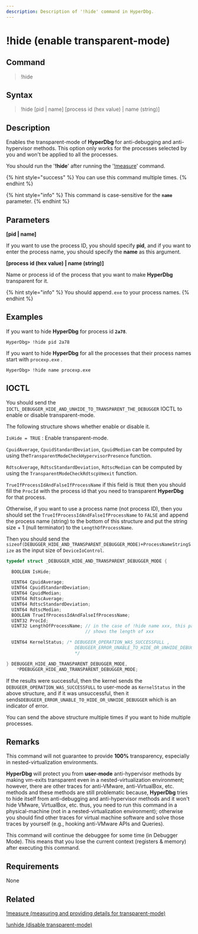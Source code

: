 ```yaml
---
description: Description of '!hide' command in HyperDbg.
---
```


# !hide \(enable transparent-mode\)

## Command

> !hide

## Syntax

> !hide \[pid \| name\] \[process id \(hex value\) \| name \(string\)\]

## Description

Enables the transparent-mode of **HyperDbg** for anti-debugging and anti-hypervisor methods. This option only works for the processes selected by you and won't be applied to all the processes.

You should run the '**!hide**' after running the '[!measure](https://docs.hyperdbg.org/commands/extension-commands/measure)' command.

{% hint style="success" %}
You can use this command multiple times.
{% endhint %}

{% hint style="info" %}
This command is case-sensitive for the **`name`** parameter.
{% endhint %}

## Parameters

**\[pid \| name\]**

If you want to use the process ID, you should specify **pid**, and if you want to enter the process name, you should specify the **name** as this argument. 

**\[process id \(hex value\) \| name \(string\)\]**

Name or process id of the process that you want to make **HyperDbg** transparent for it.

{% hint style="info" %}
You should append`.exe` to your process names.
{% endhint %}

## Examples

If you want to hide **HyperDbg** for process id **`2a78`**.

```text
HyperDbg> !hide pid 2a78
```

If you want to hide **HyperDbg** for all the processes that their process names start with `procexp.exe` .

```text
HyperDbg> !hide name procexp.exe
```

## IOCTL

You should send the `IOCTL_DEBUGGER_HIDE_AND_UNHIDE_TO_TRANSPARENT_THE_DEBUGGER` IOCTL to enable or disable transparent-mode.

The following structure shows whether enable or disable it.

`IsHide = TRUE` : Enable transparent-mode.

`CpuidAverage`, `CpuidStandardDeviation`, `CpuidMedian` can be computed by using the`TransparentModeCheckHypervisorPresence` function.

`RdtscAverage`, `RdtscStandardDeviation`, `RdtscMedian` can be computed by using the `TransparentModeCheckRdtscpVmexit` function.

`TrueIfProcessIdAndFalseIfProcessName` if this field is `TRUE` then you should fill the `ProcId` with the process id that you need to transparent **HyperDbg** for that process.

Otherwise, if you want to use a process name \(not process ID\), then you should set the `TrueIfProcessIdAndFalseIfProcessName` to `FALSE` and append the process name \(string\) to the bottom of this structure and put the string size + 1 \(null terminator\) to the `LengthOfProcessName`.

Then you should send the `sizeof(DEBUGGER_HIDE_AND_TRANSPARENT_DEBUGGER_MODE)+ProcessNameStringSize` as the input size of `DeviceIoControl`.

```c
typedef struct _DEBUGGER_HIDE_AND_TRANSPARENT_DEBUGGER_MODE {

  BOOLEAN IsHide;

  UINT64 CpuidAverage;
  UINT64 CpuidStandardDeviation;
  UINT64 CpuidMedian;
  UINT64 RdtscAverage;
  UINT64 RdtscStandardDeviation;
  UINT64 RdtscMedian;
  BOOLEAN TrueIfProcessIdAndFalseIfProcessName;
  UINT32 ProcId;
  UINT32 LengthOfProcessName; // in the case of !hide name xxx, this parameter
                              // shows the length of xxx

  UINT64 KernelStatus; /* DEBUGEER_OPERATION_WAS_SUCCESSFULL ,
                          DEBUGEER_ERROR_UNABLE_TO_HIDE_OR_UNHIDE_DEBUGGER
                          */

} DEBUGGER_HIDE_AND_TRANSPARENT_DEBUGGER_MODE,
    *PDEBUGGER_HIDE_AND_TRANSPARENT_DEBUGGER_MODE;
```

If the results were successful, then the kernel sends the `DEBUGEER_OPERATION_WAS_SUCCESSFULL` to user-mode as `KernelStatus` in the above structure, and if it was unsuccessful, then it sends`DEBUGEER_ERROR_UNABLE_TO_HIDE_OR_UNHIDE_DEBUGGER` which is an indicator of error.

You can send the above structure multiple times if you want to hide multiple processes.

## **Remarks**

This command will not guarantee to provide **100%** transparency, especially in nested-virtualization environments.

**HyperDbg** will protect you from **user-mode** anti-hypervisor methods by making vm-exits transparent even in a nested-virtualization environment; however, there are other traces for anti-VMware, anti-VirtualBox, etc. methods and these methods are still problematic because, **HyperDbg** tries to hide itself from anti-debugging and anti-hypervisor methods and it won't hide VMware, VirtualBox, etc. thus, you need to run this command in a physical-machine \(not in a nested-virtualization environment\); otherwise you should find other traces for virtual machine software and solve those traces by yourself \(e.g., hooking anti-VMware APIs and Queries\).

This command will continue the debuggee for some time \(in Debugger Mode\). This means that you lose the current context \(registers & memory\) after executing this command.

## Requirements

None

## Related

[!measure \(measuring and providing details for transparent-mode\)](https://docs.hyperdbg.org/commands/extension-commands/measure)

[!unhide \(disable transparent-mode\)](https://docs.hyperdbg.org/commands/extension-commands/unhide)

